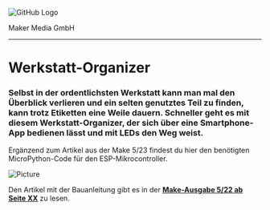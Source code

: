 ![GitHub Logo](http://www.heise.de/make/icons/make_logo.png)

Maker Media GmbH
*** 

# Werkstatt-Organizer

### Selbst in der ordentlichsten Werkstatt kann man mal den Überblick verlieren und ein selten genutztes Teil zu finden, kann trotz Etiketten eine Weile dauern. Schneller geht es mit diesem Werkstatt-Organizer, der sich über eine Smartphone-App bedienen lässt und mit LEDs den Weg weist.

Ergänzend zum Artikel aus der Make 5/23 findest du hier den benötigten MicroPython-Code für den ESP-Mikrocontroller.

![Picture](https://github.com/MakeMagazinDE/Werkstatt-Organizer/blob/main/werkstattorganizer_title_tilted.jpg)

Den Artikel mit der Bauanleitung gibt es in der **[Make-Ausgabe 5/22 ab Seite XX](https://www.heise.de/select/make/2023/5)** zu lesen.
